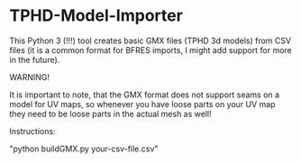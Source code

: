 # TPHD-Model-Importer
This Python 3 (!!!) tool creates basic GMX files (TPHD 3d models) from CSV files (it is a common format for BFRES imports, I might add support for more in the future).

WARNING!

It is important to note, that the GMX format does not support seams on a model for UV maps, so whenever you have loose parts on your UV map they need to be loose parts in the actual mesh as well!


Instructions:

"python buildGMX.py your-csv-file.csv"
